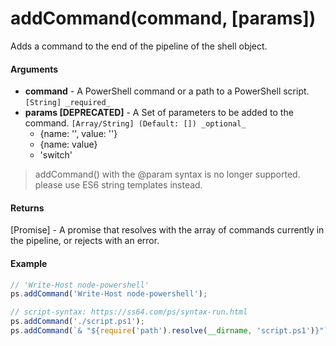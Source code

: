 # addCommand(command, [params])

Adds a command to the end of the pipeline of the shell object.

#### Arguments

* **command** - A PowerShell command or a path to a PowerShell script. `[String] _required_`
* **params [DEPRECATED]** - A Set of parameters to be added to the command. `[Array/String] (Default: []) _optional_`
  * {name: '', value: ''}
  * {name: value}
  * 'switch'

> addCommand() with the @param syntax is no longer supported. please use ES6 string templates instead.

#### Returns

[Promise] - A promise that resolves with the array of commands currently in the pipeline, or rejects with an error.

#### Example

```javascript
// 'Write-Host node-powershell'
ps.addCommand('Write-Host node-powershell');

// script-syntax: https://ss64.com/ps/syntax-run.html
ps.addCommand('./script.ps1');
ps.addCommand(`& "${require('path').resolve(__dirname, 'script.ps1')}"`);
```
